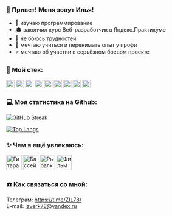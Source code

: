 ### :wave: Привет! Меня зовут Илья!
- :seedling: изучаю программирование
- :mortar_board: закончил курс Веб-разработчик в Яндекс.Практикуме
- :muscle: не боюсь трудностей
- :pray: мечтаю учиться и перенимать опыт у профи
- :star: мечтаю об участии в серьёзном боевом проекте

### :hammer: Мой стек:
<p>
<a href="https://www.w3.org/TR/html5/" title="HTML5"><img src="https://github.com/get-icon/geticon/raw/master/icons/html-5.svg" alt="HTML5" width="21px" height="21px"></a>
<a href="https://www.w3.org/TR/CSS/" title="CSS3"><img src="https://github.com/get-icon/geticon/raw/master/icons/css-3.svg" alt="CSS3" width="21px" height="21px"></a>
<a href="https://developer.mozilla.org/en-US/docs/Web/JavaScript/" title="JavaScript"><img src="https://raw.githubusercontent.com/get-icon/geticon/master/icons/javascript.svg" alt="React" width="21px" height="21px"></a>
<a href="https://reactjs.org/" title="React"><img src="https://github.com/get-icon/geticon/raw/master/icons/react.svg" alt="React" width="21px" height="21px"></a>
<a href="https://nodejs.org/en/" title="Node.js"><img src="https://github.com/get-icon/geticon/raw/master/icons/nodejs-icon.svg" alt="Node.js" width="21px" height="21px"></a>
<a href="https://expressjs.com/" title="Expressjs.js"><img src="https://github.com/get-icon/geticon/raw/master/icons/express.svg" alt="Node.js" width="21px" height="21px"></a>
<a href="https://www.mongodb.org/" title="MongoDB"><img src="https://github.com/get-icon/geticon/raw/master/icons/mongodb-icon.svg" alt="Node.js" width="21px" height="21px"></a>
<a href="https://www.npmjs.com/" title="npm"><img src="https://github.com/get-icon/geticon/raw/master/icons/npm.svg" alt="npm" width="21px" height="21px"></a>
<a href="https://git-scm.com/" title="git"><img src="https://raw.githubusercontent.com/get-icon/geticon/master/icons/git.svg" alt="git" width="21px" height="21px"></a>
</p>

### :computer: Моя статистика на Github:
[![GitHub Streak](http://github-readme-streak-stats.herokuapp.com?user=izverk&theme=dark&background=000000)](https://git.io/streak-stats)

[![Top Langs](https://github-readme-stats.vercel.app/api/top-langs/?username=izverk&layout=compact&theme=vision-friendly-dark)](https://github.com/anuraghazra/github-readme-stats)

### :sparkles: Чем я ещё увлекаюсь:
<div>
<img id="guitar" src="https://media.giphy.com/media/xTiTnnnWvRXTeXx3wc/giphy.gif" alt="Гитара" width="40px" height="40px">
<img id="swimmer" src="https://media.giphy.com/media/lkbRmoQ3qc9A9ei4UV/giphy.gif" alt="Бассейн" width="40px" height="40px">
<img id="fisher" src="https://media.giphy.com/media/oVptPWVH26gSvClKX5/giphy.gif" alt="Рыбалка" width="40px" height="40px">
<img id="movies" src="https://media.giphy.com/media/3oEjHKELgSBF6JEbhC/giphy.gif" alt="Фильмы" width="40px" height="40px">
</div>    
      
### :phone: Как связаться со мной:
Телеграм: https://t.me/ZIL78/  
E-mail: izverk78@yandex.ru

<img src="https://komarev.com/ghpvc/?username=izverk&style=flat-square&color=blue" alt=""/>
